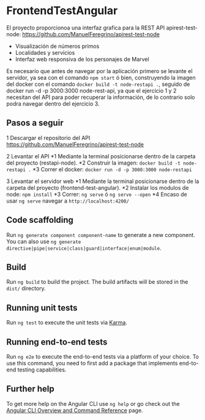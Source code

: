 # FrontendTestAngular

El proyecto proporcionoa una interfaz grafica para la REST API apirest-test-node:
https://github.com/ManuelFeregrino/apirest-test-node

* Visualización de números primos
* Localidades y servicios
* Interfaz web responsiva de los personajes de Marvel 

Es necesarío que antes de navegar por la aplicación primero se levante el servidor, ya sea con el comando `npm start` ó bien, construyendo la imagen del docker con el comando `docker build -t node-restapi .`, seguido de docker run -d -p 3000:3000 node-rest-api, ya que el ejercicio 1 y 2 necesitan del API para poder recuperar la información, de lo contrario solo podra navegar dentro del ejercicio 3.

## Pasos a seguir

1 Descargar el repositorio del API https://github.com/ManuelFeregrino/apirest-test-node

2 Levantar el API
*1 Mediante la terminal posicionarse dentro de la carpeta del proyecto (restapi-node).
*2 Construir la imagen: `docker build -t node-restapi .`
*3 Correr el docker: `docker run -d -p 3000:3000 node-restapi`

3 Levantar el servidor web
*1 Mediante la terminal posicionarse dentro de la carpeta del proyecto (frontend-test-angular).
*2 Instalar los modulos de node: `npm install`
*3 Correr: `ng serve` ó `ng serve --open`
*4 Encaso de usar `ng serve` navegar a `http://localhost:4200/`

## Code scaffolding

Run `ng generate component component-name` to generate a new component. You can also use `ng generate directive|pipe|service|class|guard|interface|enum|module`.

## Build

Run `ng build` to build the project. The build artifacts will be stored in the `dist/` directory.

## Running unit tests

Run `ng test` to execute the unit tests via [Karma](https://karma-runner.github.io).

## Running end-to-end tests

Run `ng e2e` to execute the end-to-end tests via a platform of your choice. To use this command, you need to first add a package that implements end-to-end testing capabilities.

## Further help

To get more help on the Angular CLI use `ng help` or go check out the [Angular CLI Overview and Command Reference](https://angular.io/cli) page.
